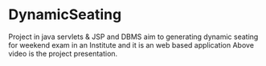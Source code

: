 # DynamicSeating
Project in java servlets & JSP and DBMS
aim to generating dynamic seating for weekend exam in an Institute and it is an web based application 
Above video is the project presentation.
